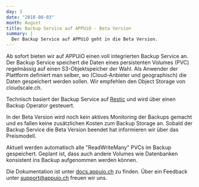 ```yaml
---
day: 3
date: "2018-08-03"
month: August
title: Backup Service auf APPUiO - Beta Version
summary: |
  Der Backup Service auf APPUiO geht in die Beta Version.
---
```

Ab sofort bieten wir auf APPUiO einen voll integrierten Backup Service an. Der Backup Service speichert die Daten eines persistenten Volumes (PVC) regelmässig auf einen S3-Objektspeicher der Wahl. Als Anwender der Plattform definiert man selber, wo (Cloud-Anbieter und geographisch) die Daten gespeichert werden sollen. Wir empfehlen den Object Storage von cloudscale.ch.

Technisch basiert der Backup Service auf [Restic](https://restic.net/) und wird über einen Backup Operator gesteuert.

In der Beta Version wird noch kein aktives Monitoring der Backups gemacht und es fallen keine zusätzlichen Kosten zum Backup Storage an. Sobald der Backup Service die Beta Version beendet hat informieren wir über das Preismodell.

Aktuell werden automatisch alle "ReadWriteMany" PVCs im Backup gespeichert. Geplant ist, dass auch andere Volumes wie Datenbanken konsistent ins Backup aufgenommen werden können.

Die Dokumentation ist unter [docs.appuio.ch](https://docs.appuio.ch/en/latest/k8up.html) zu finden. Über ein Feedback unter [support@appuio.ch](mailto:support@appuio.ch) freuen wir uns.


